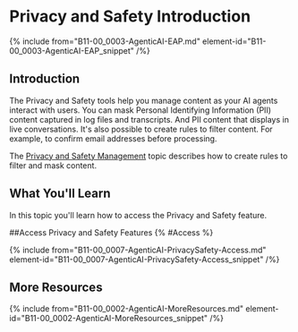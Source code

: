 # Privacy and Safety Introduction

{% include from="B11-00_0003-AgenticAI-EAP.md" element-id="B11-00_0003-AgenticAI-EAP_snippet" /%}

## Introduction

The Privacy and Safety tools help you manage content as your AI agents interact with users. You can mask Personal Identifying Information (PII) content captured in log files and transcripts. And PII content that displays in live conversations. It's also possible to create rules to filter content. For example, to confirm email addresses before processing.

The [Privacy and Safety Management](B03-11_0402-Privacy-Safety-Management.md) topic describes how to create rules to filter and mask content.

## What You'll Learn

In this topic you'll learn how to access the Privacy and Safety feature.

##Access Privacy and Safety Features {% #Access %}

{% include from="B11-00_0007-AgenticAI-PrivacySafety-Access.md" element-id="B11-00_0007-AgenticAI-PrivacySafety-Access_snippet" /%}


## More Resources

{% include from="B11-00_0002-AgenticAI-MoreResources.md" element-id="B11-00_0002-AgenticAI-MoreResources_snippet" /%}

